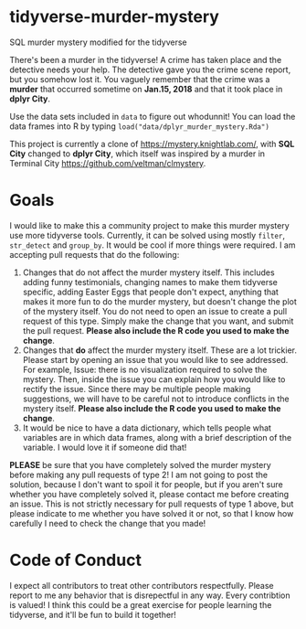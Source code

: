# tidyverse-murder-mystery
SQL murder mystery modified for the tidyverse

There's been a murder in the tidyverse! A crime has taken place and the detective needs your help. The detective gave you the crime scene report, but you somehow lost it. You vaguely remember that the crime was a **murder** that occurred sometime on **Jan.15, 2018** and that it took place in **dplyr City**. 

Use the data sets included in `data` to figure out whodunnit! You can load the data frames into R by typing `load("data/dplyr_murder_mystery.Rda")`

This project is currently a clone of https://mystery.knightlab.com/, with **SQL City** changed to **dplyr City**, which itself was inspired by a murder in Terminal City https://github.com/veltman/clmystery. 

# Goals

I would like to make this a community project to make this murder mystery use more tidyverse tools. Currently, it can be solved using mostly `filter`, `str_detect` and `group_by`. It would be cool if more things were required. I am accepting pull requests that do the following:

1. Changes that do not affect the murder mystery itself. This includes adding funny testimonials, changing names to make them tidyverse specific, adding Easter Eggs that people don't expect, anything that makes it more fun to do the murder mystery, but doesn't change the plot of the mystery itself. You do not need to open an issue to create a pull request of this type. Simply make the change that you want, and submit the pull request. **Please also include the R code you used to make the change**.
2. Changes that **do** affect the murder mystery itself. These are a lot trickier. Please start by opening an issue that you would like to see addressed. For example, Issue: there is no visualization required to solve the mystery. Then, inside the issue you can explain how you would like to rectify the issue. Since there may be multiple people making suggestions, we will have to be careful not to introduce conflicts in the mystery itself. **Please also include the R code you used to make the change**.
3. It would be nice to have a data dictionary, which tells people what variables are in which data frames, along with a brief description of the variable. I would love it if someone did that! 


**PLEASE** be sure that you have completely solved the murder mystery before making any pull requests of type 2! I am not going to post the solution, because I don't want to spoil it for people, but if you aren't sure whether you have completely solved it, please contact me before creating an issue. This is not strictly necessary for pull requests of type 1 above, but please indicate to me whether you have solved it or not, so that I know how carefully I need to check the change that you made!

# Code of Conduct

I expect all contributors to treat other contributors respectfully. Please report to me any behavior that is disrepectful in any way. Every contribtion is valued! I think this could be a great exercise for people learning the tidyverse, and it'll be fun to build it together! 





